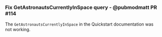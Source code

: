 ### Fix GetAstronautsCurrentlyInSpace query - @pubmodmatt PR #114

The `GetAstronautsCurrentlyInSpace` in the Quickstart documentation was not working.
